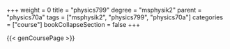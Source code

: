 +++
weight = 0
title = "physics799"
degree = "msphysik2"
parent = "physics70a"
tags = ["msphysik2", "physics799", "physics70a"]
categories = ["course"]
bookCollapseSection = false
+++

{{< genCoursePage >}}
